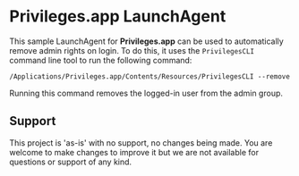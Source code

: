 # Privileges.app LaunchAgent

This sample LaunchAgent for **Privileges.app** can be used to automatically remove admin rights on login. To do this, it uses the `PrivilegesCLI` command line tool to run the following command:

`/Applications/Privileges.app/Contents/Resources/PrivilegesCLI --remove`

Running this command removes the logged-in user from the admin group.

## Support

This project is 'as-is' with no support, no changes being made.  You are welcome to make changes to improve it but we are not available for questions or support of any kind.

